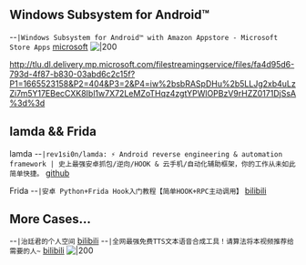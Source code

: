 
## Windows Subsystem for Android™
--`|Windows Subsystem for Android™ with Amazon Appstore - Microsoft Store Apps` [microsoft](https://apps.microsoft.com/store/detail/windows-subsystem-for-android%E2%84%A2-with-amazon-appstore/9P3395VX91NR?hl=en-us&gl=us)
![|200](https://microsoft-store.azurewebsites.net/store/detail/9P3395VX91NR/image)


http://tlu.dl.delivery.mp.microsoft.com/filestreamingservice/files/fa4d95d6-793d-4f87-b830-03abd6c2c15f?P1=1665523158&P2=404&P3=2&P4=iw%2bsbRASpDHu%2b5LLJg2xb4uLzZi7m5Y17EBecCXK8Ibl1w7X72LeMZoTHqz4zgtYPWlOPBzV9rHZZ0171DjSsA%3d%3d


##  lamda &&  Frida
lamda --`|rev1si0n/lamda: ⚡️ Android reverse engineering & automation framework | 史上最强安卓抓包/逆向/HOOK & 云手机/自动化辅助框架，你的工作从未如此简单快捷。` [github](https://github.com/rev1si0n/lamda)

Frida
--`|安卓 Python+Frida Hook入门教程【简单HOOK+RPC主动调用】` [bilibili](https://www.bilibili.com/video/BV1C34y157M5/?t=152)

## More Cases... 
--`|治廷君的个人空间` [bilibili](https://space.bilibili.com/309182597)
--`|全网最强免费TTS文本语音合成工具！请算法将本视频推荐给需要的人~` [bilibili](https://www.bilibili.com/video/BV1wg411k7SH/?t=17)
![|200](https://i1.hdslb.com/bfs/archive/da23e1dba367dce1ea9798a7455ac3dff0d2b882.jpg@100w_100h_1c.png)

